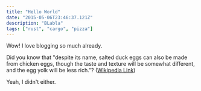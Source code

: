 ```yaml
---
title: "Hello World"
date: "2015-05-06T23:46:37.121Z"
description: "BLabla"
tags: ["rust", "cargo", "pizza"]
---
```


Wow! I love blogging so much already.

Did you know that "despite its name, salted duck eggs can also be made from
chicken eggs, though the taste and texture will be somewhat different, and the
egg yolk will be less rich."?
([Wikipedia Link](http://en.wikipedia.org/wiki/Salted_duck_egg))

Yeah, I didn't either.

